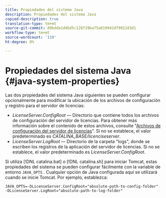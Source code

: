 ```yaml
---
title: Propiedades del sistema Java
description: Propiedades del sistema Java
copied-description: true
translation-type: tm+mt
source-git-commit: 89bdda1d4bd5c126f19ba75a819942df901183d1
workflow-type: tm+mt
source-wordcount: '119'
ht-degree: 0%

---
```



# Propiedades del sistema Java {#java-system-properties}

Las dos propiedades del sistema Java siguientes se pueden configurar opcionalmente para modificar la ubicación de los archivos de configuración y registro para el servidor de licencias:

* *LicenseServer.ConfigRoot*  — Directorio que contiene todos los archivos de configuración del servidor de licencias. Para obtener más información sobre el contenido de estos archivos, consulte &quot;[Archivos de configuración del servidor de licencias](../../aaxs-protected-streaming/aaxs-license-server-config-files/aaxs-configuration-directory-structure.md)&quot;. Si no se establece, el valor predeterminado es *CATALINA_BASE/licenciseserver*.
* *LicenseServer.LogRoot*  — Directorio de la carpeta &quot;logs&quot;, donde se escriben los registros de la aplicación del servidor de licencias. Si no se establece, el valor predeterminado es *LicenseServer.ConfigRoot*.

Si utiliza [!DNL catalina.bat] o [!DNL catalina.sh] para iniciar Tomcat, estas propiedades del sistema se pueden configurar fácilmente con la variable de entorno `JAVA_OPTS` . Cualquier opción de Java configurada aquí se utilizará cuando se inicie Tomcat. Por ejemplo, establezca:

```
JAVA_OPTS=-DLicenseServer.ConfigRoot="absolute-path-to-config-folder" -DLicenseServer.LogRoot="absolute-path-to-log-folder"
```


